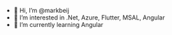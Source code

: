 - 👋 Hi, I’m @markbeij
- 👀 I’m interested in .Net, Azure, Flutter, MSAL, Angular
- 🌱 I’m currently learning Angular
<!-- - 💞️ I’m looking to collaborate on ... -->
<!-- - 📫 How to reach me ... -->

<!---
markbeij/markbeij is a ✨ special ✨ repository because its `README.md` (this file) appears on your GitHub profile.
You can click the Preview link to take a look at your changes.
--->
